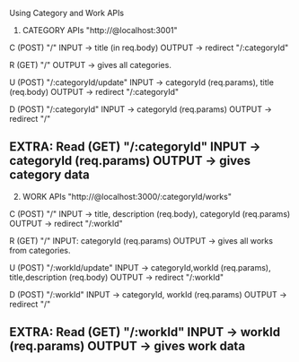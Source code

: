 Using Category and Work APIs


1. CATEGORY APIs
	"http://@localhost:3001"

C	(POST) "/"
	INPUT -> title (in req.body)
	OUTPUT -> redirect "/:categoryId"

R	(GET) "/" 
	OUTPUT -> gives all categories.

U	(POST) "/:categoryId/update"
	INPUT -> categoryId (req.params),
		 title (req.body)
	OUTPUT -> redirect "/:categoryId"

D	(POST) "/:categoryId"
	INPUT -> categoryId (req.params)
	OUTPUT -> redirect "/"

EXTRA: 
Read	(GET) "/:categoryId"
	INPUT -> categoryId (req.params)
	OUTPUT -> gives category data
--------------------------------------------------------------
2. WORK APIs
	"http://@localhost:3000/:categoryId/works"

C	(POST) "/"
	INPUT -> title, description (req.body),
		 categoryId (req.params)
	OUTPUT -> redirect "/:workId"

R	(GET) "/" 
	INPUT: categoryId (req.params)
	OUTPUT -> gives all works from categories.

U	(POST) "/:workId/update"
	INPUT -> categoryId,workId (req.params),
		 title,description (req.body)
	OUTPUT -> redirect "/:workId"

D	(POST) "/:workId"
	INPUT -> categoryId, workId (req.params)
	OUTPUT -> redirect "/"

EXTRA: 
Read	(GET) "/:workId"
	INPUT -> workId (req.params)
	OUTPUT -> gives work data
----------------------------------------------------------
